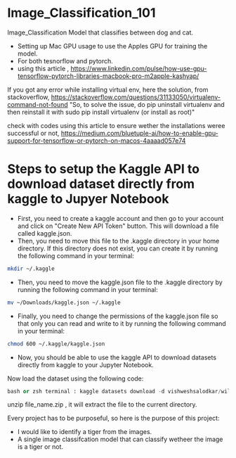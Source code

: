 # Image_Classification_101
Image_Classification Model that classifies between dog and cat.

- Setting up Mac GPU usage to use the Apples GPU for training the model.
- For both tesnorflow and pytorch.
- using this article , https://www.linkedin.com/pulse/how-use-gpu-tensorflow-pytorch-libraries-macbook-pro-m2apple-kashyap/

If you got any error while installing virtual env, here the solution,
from stackoverflow, https://stackoverflow.com/questions/31133050/virtualenv-command-not-found
"So, to solve the issue, do pip uninstall virtualenv and then reinstall it with sudo pip install virtualenv (or install as root)"

check with codes using this article to ensure wether the installations weree successful or not,
https://medium.com/bluetuple-ai/how-to-enable-gpu-support-for-tensorflow-or-pytorch-on-macos-4aaaad057e74

# Steps to setup the Kaggle API to download dataset directly from kaggle to Jupyer Notebook
- First, you need to create a kaggle account and then go to your account and click on "Create New API Token" button. This will download a file called kaggle.json.
- Then, you need to move this file to the .kaggle directory in your home directory. If this directory does not exist, you can create it by running the following command in your terminal:
```bash
mkdir ~/.kaggle
```
- Then, you need to move the kaggle.json file to the .kaggle directory by running the following command in your terminal:
```bash
mv ~/Downloads/kaggle.json ~/.kaggle
```
- Finally, you need to change the permissions of the kaggle.json file so that only you can read and write to it by running the following command in your terminal:
```bash
chmod 600 ~/.kaggle/kaggle.json
```
- Now, you should be able to use the kaggle API to download datasets directly from kaggle to your Jupyter Notebook.

Now load the dataset using the following code:
```python
bash or zsh terminal : kaggle datasets download -d vishweshsalodkar/wild-animals
```
unzip file_name.zip , it will extract the file to the current directory.


Every project has to be purposeful, so here is the purpose of this project:
- I would like to identify a tiger from the images.
- A single image classifcation model that can classify wetheer the image is a tiger or not.
